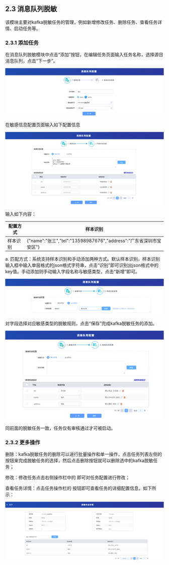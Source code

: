 ## 2.3 消息队列脱敏

该模块主要对kafka脱敏任务的管理，例如新增修改任务、删除任务、查看任务详情、启动任务等。

### 2.3.1 添加任务

在消息队列脱敏模块中点击“添加”按钮，在编辑任务页面输入任务名称，选择源目消息队列，点击“下一步”。

 ![](/images/operation/rule/sdm/sdm_23.png)                               

在敏感信息配置页面输入如下配置信息

 ![](/images/operation/rule/sdm/sdm_24.png) 

输入如下内容：

| 配置方式 | 样本识别                                                     |
| -------- | ------------------------------------------------------------ |
| 样本识别 | {"name":"张三","tel":"13598987676","address":"广东省深圳市宝安区"} |

a. 匹配方式：系统支持样本识别和手动添加两种方式。默认样本识别，样本识别输入框中输入单层格式的json格式字符串，点击“识别”即可识别出json格式中的key值。手动添加则手动输入字段名称与敏感类型，点击“新增”即可。

  ![](/images/operation/rule/sdm/sdm_25.png)

对字段选择对应敏感类型的脱敏规则，点击“保存”完成kafka脱敏任务的添加。

  ![](/images/operation/rule/sdm/sdm_26.png)

同前面的脱敏任务一致，任务仅有审核通过才可被启动。

### 2.3.2 更多操作

删除：kafka脱敏任务的删除可以进行批量操作和单一操作，点击任务列表左侧的  按钮来完成脱敏任务的选择，然后点击删除按钮就可以删除选中的kafka脱敏任务；

修改：修改任务点击右侧操作栏中的  即可对任务配置进行修改；

查看任务详情：点击任务操作栏的  按钮即可查看任务的详细配置信息，如下所示：

 ![](/images/operation/rule/sdm/sdm_27.png)
